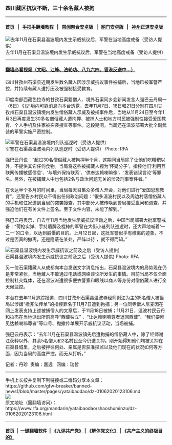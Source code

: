 ### 四川藏区抗议不断，三十余名藏人被拘
------------------------

#### [首页](https://github.com/gfw-breaker/banned-news1/blob/master/README.md) &nbsp;&nbsp;|&nbsp;&nbsp; [手把手翻墙教程](https://github.com/gfw-breaker/guides/wiki) &nbsp;&nbsp;|&nbsp;&nbsp; [禁闻聚合安卓版](https://github.com/gfw-breaker/bn-android) &nbsp;&nbsp;|&nbsp;&nbsp; [网门安卓版](https://github.com/oGate2/oGate) &nbsp;&nbsp;|&nbsp;&nbsp; [神州正道安卓版](https://github.com/SzzdOgate/update) 



<div id="headerimg">
 <img alt="去年11月在石渠县温波境内发生示威抗议后，军警在当地高度戒备（受访人提供）" src="https://www.rfa.org/mandarin/yataibaodao/shaoshuminzu/dz-01062020123106.html/m0106-dz-photo1.jpg/@@images/28f3cb09-52d1-4522-9f0d-ef4761a8cabd.jpeg" title="去年11月在石渠县温波境内发生示威抗议后，军警在当地高度戒备（受访人提供）"/>
 <div id="headerimgcontents">
  <div id="headerimgcaption">
   <span>
    去年11月在石渠县温波境内发生示威抗议后，军警在当地高度戒备（受访人提供）
   </span>
   <!-- zoomattribute -->
  </div>
  <!-- headerimgcaption -->
 </div>
 <!-- headerimagecontents -->
</div>

<hr/>


#### [翻墙必看视频（文昭、江峰、法轮功、八九六四、香港反送中...）](http://167.172.214.107/home.html)

<div id="storytext">
 <div>
  <div class="slot_header">
  </div>
 </div>
 <p>
 </p>
 <p>
  四川甘孜州石渠县近期发生数名藏人因涉示威抗议事件被捕后，当地已被军警严控，并持续有藏人遭打压及被强制接受教育。
 </p>
 <p>
  印度南部西藏色拉寺的甘孜石渠籍僧人、境外石渠同乡会新闻发言人强巴云丹周一（6日）引述境内可靠消息向本台透露，去年11月7日、18日和21日分别在四川甘孜州石渠县温波镇境内发生僧俗藏人示威及被捕事件后，当地从11月24日至今年1月3日再度发生30多名僧俗藏人遭拘押、被捕人士和地方村民被强制性接受爱国教育、个人手机及住家被突袭搜查等事件。这段期间，当局还在温波部署大批全副武装的军警实施严密控制。
 </p>
 <p>
 </p>
 <p>
 </p>
 <p>
  <div class="image-inline captioned" style="width:900px;">
   <div style="width:900px;">
    <img alt="军警在石渠县温波境内列队巡逻时（受访人提供）" src="https://www.rfa.org/mandarin/yataibaodao/shaoshuminzu/dz-01062020123106.html/m0106-dz-photo2.jpg" title="军警在石渠县温波境内列队巡逻时（受访人提供）"/>
   </div>
   <div class="image-caption">
    <span style="width:900px;">
     军警在石渠县温波境内列队巡逻时（受访人提供）
    </span>
    <span class="copyright">
     Photo: RFA
    </span>
   </div>
  </div>
 </p>
 <p>
  强巴云丹说：“超过30名僧俗藏人被拘押半个月，这期间当局除了让他们吃糌粑以外，不提供其它任何食物。当局将这些被捕藏人视为‘怀疑分子’，指控他们‘利用互联网传播敏感信息’、‘与境外保持联系’、‘供奉达赖喇嘛像’、‘发表错误言论’等罪名。另外，在被捕藏人中也包括2名与政治问题无关的涉及刑事案件者。”
 </p>
 <p>
  在长达半个多月的时间里，当局每天召集众多僧人开会，对他们进行“爱国思想教育”，还警告乡村民众不得出任何政治问题：“很多温波村民以及周边村落僧俗藏人的手机和住家遭到当局的突袭搜查，其中部分人被传唤到警局接受盘问和调查，并强迫他们在有关文件上签名。至于文件内容，未能了解到。”
 </p>
 <p>
  强巴云丹表示，自去年11月当地发生示威抗议活动之后，中国当局部署大批军警戒备：“荷枪实弹、手持盾牌及棍棒的军警在大街小巷列队巡逻时，还大声地喊着‘一二一’的口令，以达到威慑的目的。上月12日起，这批军警似乎有撤离的迹象，不过是否真的撤离，还是隐蔽在某处，严阵以待 ，就不得而知。”
 </p>
 <p>
 </p>
 <p>
  <div class="image-inline captioned" style="width:900px;">
   <div style="width:900px;">
    <img alt="石渠县温波境内发生示威抗议之前及之后（受访人提供) " src="https://www.rfa.org/mandarin/yataibaodao/shaoshuminzu/dz-01062020123106.html/m0106-dz-photo3.jpg" title="石渠县温波境内发生示威抗议之前及之后（受访人提供) "/>
   </div>
   <div class="image-caption">
    <span style="width:900px;">
     石渠县温波境内发生示威抗议之前及之后（受访人提供)
    </span>
    <span class="copyright">
     Photo: RFA
    </span>
   </div>
  </div>
 </p>
 <p>
  另一位石渠籍藏人从成都向本台发送文字消息指出，石渠县温波境内的局势现在仍是非常紧张，当地藏人不敢通过电话或网络谈论所发生的事情。目前当局不仅全面控制社交媒体，还在温波派遣很多便衣警察和眼线以商人等身份对僧俗藏人进行全天候监控。
 </p>
 <p>
  本台在去年11月追踪报道，四川甘孜州石渠县温波寺经师谢江为主的5名僧人被当局以涉嫌“撒非法传单”的指控罪名于11月7日遭到拘捕；另一位同寺僧人尼麦因在网上发表支持上述被捕僧人的文章后，于11月18日被捕；11月21日，温波村民云丹和拉杰在当地派出所前高呼“西藏独立” 、“让达赖喇嘛尊者返回西藏”、“我们要拜见达赖喇嘛尊者”等口号、抛撒传单展开示威抗议活动，当场被捕。
 </p>
 <p>
  强巴云丹表示：“去年11月在石渠县温波镇先后遭拘捕的僧俗藏人中，除了经师谢江获释以外，其余5名僧人和2名村民至今仍遭关押。刚开始得知他们均被关押在石渠县城里，之后被押往何处、亲属是否获准探监以及他们现在的状况如何等方面，因为当局的高度严控，而无从打听。”
 </p>
 <p>
 </p>
 <p>
  记者：丹珍  责编：嘉远   网编：瑞哲
 </p>
</div>

<hr/>
手机上长按并复制下列链接或二维码分享本文章：<br/>
https://github.com/gfw-breaker/banned-news1/blob/master/pages/yataibaodao/dz-01062020123106.md <br/>
<a href='https://github.com/gfw-breaker/banned-news1/blob/master/pages/yataibaodao/dz-01062020123106.md'><img src='https://github.com/gfw-breaker/banned-news1/blob/master/pages/yataibaodao/dz-01062020123106.md.png'/></a> <br/>
原文地址（需翻墙访问）：https://www.rfa.org/mandarin/yataibaodao/shaoshuminzu/dz-01062020123106.html


------------------------
#### [首页](https://github.com/gfw-breaker/banned-news1/blob/master/README.md) &nbsp;|&nbsp; [一键翻墙软件](https://github.com/gfw-breaker/nogfw/blob/master/README.md) &nbsp;| [《九评共产党》](https://github.com/gfw-breaker/9ping.md/blob/master/README.md#九评之一评共产党是什么) | [《解体党文化》](https://github.com/gfw-breaker/jtdwh.md/blob/master/README.md) | [《共产主义的终极目的》](https://github.com/gfw-breaker/gczydzjmd.md/blob/master/README.md)


<img src='http://gfw-breaker.win/banned-news/pages/yataibaodao/dz-01062020123106.md' width='0px' height='0px'/>